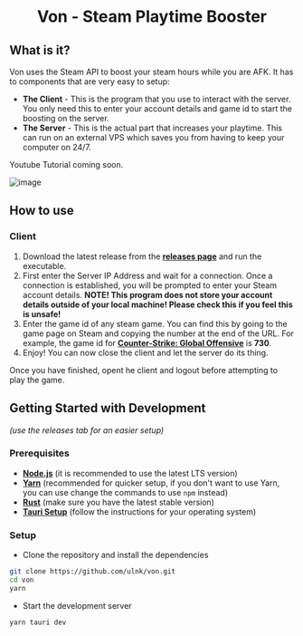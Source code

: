 <center><h1>Von - Steam Playtime Booster</h1></center>

## What is it?

Von uses the Steam API to boost your steam hours while you are AFK. It has to components that are very easy to setup:

- **The Client** - This is the program that you use to interact with the server. You only need this to enter your account details and game id to start the boosting on the server.
- **The Server** - This is the actual part that increases your playtime. This can run on an external VPS which saves you from having to keep your computer on 24/7.

Youtube Tutorial coming soon.

![image](https://user-images.githubusercontent.com/93608862/203878627-1732f8b3-bc2c-4685-86ec-aa217f226a6d.png)

## How to use

### Client

1. Download the latest release from the **[releases page](https://github.com/ulnk/von/releases/latest)** and run the executable.
2. First enter the Server IP Address and wait for a connection. Once a connection is established, you will be prompted to enter your Steam account details. **NOTE! This program does not store your account details outside of your local machine! Please check this if you feel this is unsafe!**
3. Enter the game id of any steam game. You can find this by going to the game page on Steam and copying the number at the end of the URL. For example, the game id for **[Counter-Strike: Global Offensive](https://store.steampowered.com/app/730/CounterStrike_Global_Offensive/)** is **730**.
4. Enjoy! You can now close the client and let the server do its thing.

Once you have finished, opent he client and logout before attempting to play the game.

## Getting Started with Development

_(use the releases tab for an easier setup)_

### Prerequisites

- **[Node.js](https://nodejs.org/en/)** (it is recommended to use the latest LTS version)
- **[Yarn](https://yarnpkg.com/en/docs/install)** (recommended for quicker setup, if you don't want to use Yarn, you can use change the commands to use `npm` instead)
- **[Rust](https://www.rust-lang.org/tools/install)** (make sure you have the latest stable version)
- **[Tauri Setup](https://tauri.app/v1/guides/getting-started/prerequisites/)** (follow the instructions for your operating system)

### Setup

- Clone the repository and install the dependencies

```bash
git clone https://github.com/ulnk/von.git
cd von
yarn
```

- Start the development server

```bash
yarn tauri dev
```
